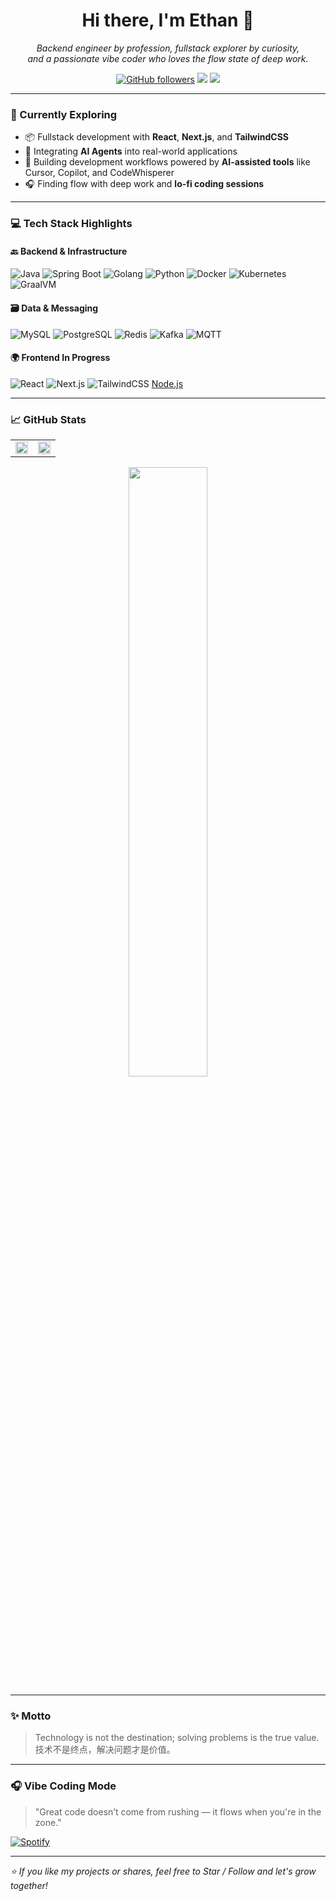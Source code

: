 <!-- README.md -->
<h1 align="center">Hi there, I'm Ethan 👋</h1>

<p align="center">
  <em>Backend engineer by profession, fullstack explorer by curiosity, <br/>
  and a passionate vibe coder who loves the flow state of deep work.</em>
</p>

<p align="center">
  <a href="https://github.com/easonwy"><img src="https://img.shields.io/github/followers/easonwy?style=social" alt="GitHub followers"></a>
  <a href="mailto:easonwy@gmail.com"><img src="https://img.shields.io/badge/Email-easonwu85@gmail.com-blue?style=flat-square&logo=gmail"></a>
  <a href="https://easonwy.github.io"><img src="https://img.shields.io/badge/Website-easonwy.github.io-orange?style=flat-square&logo=google-chrome"></a>
</p>

---

### 🌱 Currently Exploring

- 📦 Fullstack development with **React**, **Next.js**, and **TailwindCSS**
- 🤖 Integrating **AI Agents** into real-world applications
- 🧠 Building development workflows powered by **AI-assisted tools** like Cursor, Copilot, and CodeWhisperer
- 🎧 Finding flow with deep work and **lo-fi coding sessions**

---

### 💻 Tech Stack Highlights

#### 🔙 Backend & Infrastructure

![Java](https://img.shields.io/badge/Java-%23ED8B00.svg?style=flat&logo=openjdk&logoColor=white)
![Spring Boot](https://img.shields.io/badge/SpringBoot-%236DB33F.svg?style=flat&logo=springboot&logoColor=white)
![Golang](https://img.shields.io/badge/Go-%2300ADD8.svg?style=flat&logo=go&logoColor=white)
![Python](https://img.shields.io/badge/Python-%233776AB.svg?style=flat&logo=python&logoColor=white)
![Docker](https://img.shields.io/badge/Docker-%230db7ed.svg?style=flat&logo=docker&logoColor=white)
![Kubernetes](https://img.shields.io/badge/Kubernetes-%23326CE5.svg?style=flat&logo=kubernetes&logoColor=white)
![GraalVM](https://img.shields.io/badge/GraalVM-%23f88c00.svg?style=flat&logo=oracle&logoColor=white)

#### 🗃️ Data & Messaging

![MySQL](https://img.shields.io/badge/MySQL-%2300f.svg?style=flat&logo=mysql&logoColor=white)
![PostgreSQL](https://img.shields.io/badge/PostgreSQL-%23336791.svg?style=flat&logo=postgresql&logoColor=white)
![Redis](https://img.shields.io/badge/Redis-%23DC382D.svg?style=flat&logo=redis&logoColor=white)
![Kafka](https://img.shields.io/badge/Kafka-%23000000.svg?style=flat&logo=apachekafka&logoColor=white)
![MQTT](https://img.shields.io/badge/MQTT-%23660066.svg?style=flat&logo=mqtt&logoColor=white)

#### 🌍 Frontend In Progress

![React](https://img.shields.io/badge/React-%2320232a.svg?style=flat&logo=react&logoColor=%2361DAFB)
![Next.js](https://img.shields.io/badge/Next.js-black?style=flat&logo=next.js&logoColor=white)
![TailwindCSS](https://img.shields.io/badge/TailwindCSS-%2338B2AC.svg?style=flat&logo=tailwind-css&logoColor=white)
[Node.js](https://img.shields.io/badge/Node.js-%23339933.svg?style=flat&logo=nodedotjs&logoColor=white)

---

### 📈 GitHub Stats

<table>
  <tr>
    <td><img src="https://github-readme-stats.vercel.app/api?username=easonwy&show_icons=true&theme=tokyonight" width="100%"/></td>
    <td><img src="https://github-readme-streak-stats.herokuapp.com/?user=easonwy&theme=tokyonight" width="100%"/></td>
  </tr>
</table>

<p align="center">
  <img src="https://github-readme-stats.vercel.app/api/top-langs/?username=easonwy&layout=compact&theme=tokyonight&hide=html,css" width="50%"/>
</p>

---

### ✨ Motto

> Technology is not the destination; solving problems is the true value. 
> 技术不是终点，解决问题才是价值。

---

### 🎧 Vibe Coding Mode

> "Great code doesn’t come from rushing — it flows when you're in the zone."

[![Spotify](https://img.shields.io/badge/Vibe%20Coding-LoFi%20Playlist-1DB954?style=flat&logo=spotify&logoColor=white)](https://open.spotify.com/playlist/37i9dQZF1DX3PIPIT6lEg5)


---

_⭐️ If you like my projects or shares, feel free to Star / Follow and let's grow together!_

